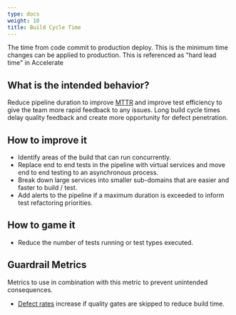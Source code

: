 ```yaml
---
type: docs
weight: 10
title: Build Cycle Time
---
```


The time from code commit to production deploy. This is the minimum time changes can be applied to production. This is
referenced as "hard lead time" in Accelerate

## What is the intended behavior?

Reduce pipeline duration to improve [MTTR](../mean-time-to-repair) and improve test efficiency to
give the team more rapid feedback to any issues. Long build cycle times delay quality feedback
and create more opportunity for defect penetration.

## How to improve it

- Identify areas of the build that can run concurrently.
- Replace end to end tests in the pipeline with virtual services and move end to end testing to an asynchronous process.
- Break down large services into smaller sub-domains that are easier and faster to build / test.
- Add alerts to the pipeline if a maximum duration is exceeded to inform test refactoring priorities.

## How to game it

- Reduce the number of tests running or test types executed.

## Guardrail Metrics

Metrics to use in combination with this metric to prevent unintended consequences.

- [Defect rates](../defect-rate) increase if quality gates are skipped to reduce build time.
